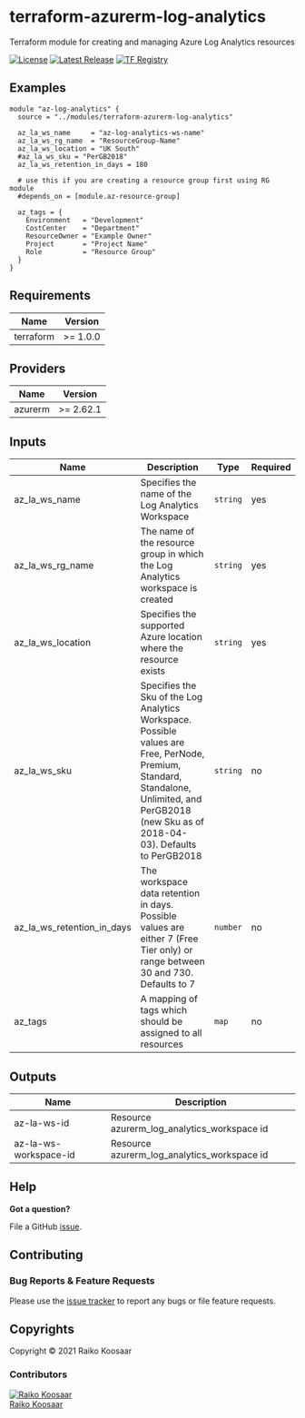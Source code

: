 # terraform-azurerm-log-analytics

Terraform module for creating and managing Azure Log Analytics resources

[![License](https://img.shields.io/badge/License-MIT-blue.svg)](LICENSE)
[![Latest Release](https://img.shields.io/github/v/release/rkoosaar/terraform-azurerm-log-analytics?cacheSeconds=36)](https://github.com/rkoosaar/terraform-azurerm-log-analytics/releases/latest)
[![TF Registry](https://img.shields.io/badge/terraform-registry-blue.svg)](https://registry.terraform.io/modules/rkoosaar/log-analytics/azurerm)

## Examples

```
module "az-log-analytics" {
  source = "../modules/terraform-azurerm-log-analytics"

  az_la_ws_name     = "az-log-analytics-ws-name"
  az_la_ws_rg_name  = "ResourceGroup-Name"
  az_la_ws_location = "UK South"
  #az_la_ws_sku = "PerGB2018"
  az_la_ws_retention_in_days = 180

  # use this if you are creating a resource group first using RG module
  #depends_on = [module.az-resource-group]

  az_tags = {
    Environment   = "Development"
    CostCenter    = "Department"
    ResourceOwner = "Example Owner"
    Project       = "Project Name"
    Role          = "Resource Group"
  }
}
```
<!-- BEGINNING OF PRE-COMMIT-TERRAFORM DOCS HOOK -->
## Requirements

| Name | Version |
| --- | --- |
| terraform | >= 1.0.0 |

## Providers

| Name | Version |
| --- | --- |
| azurerm | >= 2.62.1 |

## Inputs

| Name | Description | Type | Required |
| --- | --- | --- | --- |
| az\_la\_ws_name | Specifies the name of the Log Analytics Workspace | `string` | yes |
| az\_la\_ws\_rg\_name | The name of the resource group in which the Log Analytics workspace is created | `string` | yes |
| az\_la\_ws_location | Specifies the supported Azure location where the resource exists | `string` | yes |
| az\_la\_ws_sku | Specifies the Sku of the Log Analytics Workspace. Possible values are Free, PerNode, Premium, Standard, Standalone, Unlimited, and PerGB2018 (new Sku as of 2018-04-03). Defaults to PerGB2018 | `string` | no  |
| az\_la\_ws\_retention\_in_days | The workspace data retention in days. Possible values are either 7 (Free Tier only) or range between 30 and 730. Defaults to 7 | `number` | no  |
| az_tags | A mapping of tags which should be assigned to all resources | `map` | no  |

## Outputs

| Name | Description |
| --- | --- |
| az-la-ws-id | Resource azurerm_log_analytics_workspace id |
| az-la-ws-workspace-id | Resource azurerm_log_analytics_workspace id |

<!-- END OF PRE-COMMIT-TERRAFORM DOCS HOOK -->

## Help

**Got a question?**

File a GitHub [issue](https://github.com/rkoosaar/terraform-azurerm-log-analytics/issues).

## Contributing

### Bug Reports & Feature Requests

Please use the [issue tracker](https://github.com/rkoosaar/terraform-azurerm-log-analytics/issues) to report any bugs or file feature requests.

## Copyrights

Copyright © 2021 Raiko Koosaar

### Contributors

[![Raiko Koosaar][rkoosaar_avatar]][rkoosaar_homepage]<br/>[Raiko Koosaar][rkoosaar_homepage]

[rkoosaar_homepage]: https://github.com/rkoosaar
[rkoosaar_avatar]: https://github.com/rkoosaar.png?size=150
[github]: https://github.com/rkoosaar
[share_email]: mailto:?subject=terraform-azurerm-log-analytics&body=https://github.com/rkoosaar/terraform-azurerm-log-analytics
